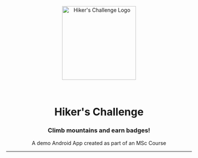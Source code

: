 
&nbsp;

<div align="center">

<img src="assets/icon-circle-border.png" alt="Hiker's Challenge Logo" width="200"/>

&nbsp;

# Hiker's Challenge

### Climb mountains and earn badges!

A demo Android App created as part of an MSc Course

---

